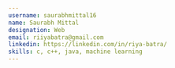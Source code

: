 ```yaml
---
username: saurabhmittal16
name: Saurabh Mittal
designation: Web
email: riiyabatra@gmail.com
linkedin: https://linkedin.com/in/riya-batra/
skills: c, c++, java, machine learning
---
```

